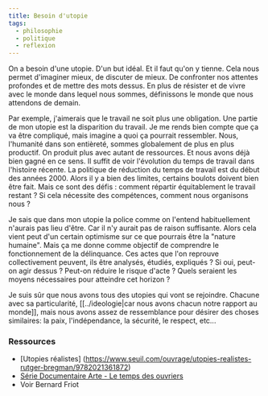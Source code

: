 ```yaml
---
title: Besoin d'utopie
tags:
  - philosophie
  - politique
  - reflexion
---
```


On a besoin d'une utopie. D'un but idéal. Et il faut qu'on y tienne. Cela nous permet d'imaginer mieux, de discuter de mieux. De confronter nos attentes profondes et de mettre des mots dessus. En plus de résister et de vivre avec le monde dans lequel nous sommes, définissons le monde que nous attendons de demain.

Par exemple, j'aimerais que le travail ne soit plus une obligation. Une partie de mon utopie est la disparition du travail. Je me rends bien compte que ça va être compliqué, mais imagine a quoi ça pourrait ressembler. Nous, l'humanité dans son entièreté, sommes globalement de plus en plus productif. On produit plus avec autant de ressources. Et nous avons déjà bien gagné en ce sens. Il suffit de voir l'évolution du temps de travail dans l'histoire récente. La politique de réduction du temps de travail est du début des années 2000. Alors il y a bien des limites, certains boulots doivent bien être fait. Mais ce sont des défis : comment répartir équitablement le travail restant ? Si cela nécessite des compétences, comment nous organisons nous ?

Je sais que dans mon utopie la police comme on l'entend habituellement n'aurais pas lieu d'être. Car il n'y aurait pas de raison suffisante. Alors cela vient peut d'un certain optimisme sur ce que pourrais être la "nature humaine". Mais ça me donne comme objectif de comprendre le fonctionnement de la délinquance. Ces actes que l'on reprouve collectivement peuvent, ils être analysés, étudiés, expliqués ? Si oui, peut-on agir dessus ? Peut-on réduire le risque d'acte ? Quels seraient les moyens nécessaires pour atteindre cet horizon ?

Je suis sûr que nous avons tous des utopies qui vont se rejoindre. Chacune avec sa particularité, [[../ideologie|car nous avons chacun notre rapport au monde]], mais nous avons assez de ressemblance pour désirer des choses similaires: la paix, l'indépendance, la sécurité, le respect, etc...

### Ressources

- [Utopies réalistes] (https://www.seuil.com/ouvrage/utopies-realistes-rutger-bregman/9782021361872)
- [Série Documentaire Arte - Le temps des ouvriers](https://www.youtube.com/watch?v=y_CUtS1b6FI)
- Voir Bernard Friot
